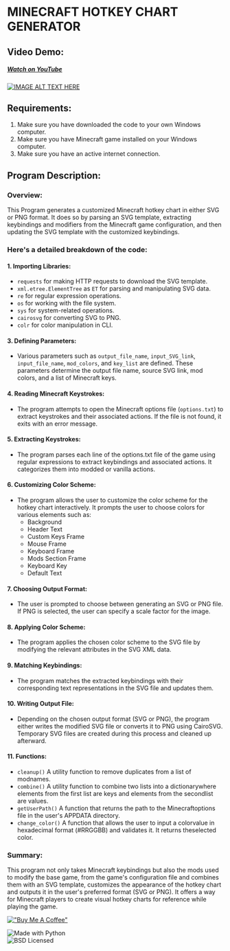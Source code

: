 # MINECRAFT HOTKEY CHART GENERATOR

## Video Demo:

##### [Watch on YouTube](https://www.youtube.com/watch?v=SlrZR0yFiYM)
[![IMAGE ALT TEXT HERE](https://img.youtube.com/vi/SlrZR0yFiYM/0.jpg)](https://www.youtube.com/watch?v=SlrZR0yFiYM "Watch on youtube")

## Requirements:

1. Make sure you have downloaded the code to your own Windows computer.
2. Make sure you have Minecraft game installed on your Windows computer.
3. Make sure you have an active internet connection.

## Program Description:

### Overview:
This Program generates a customized Minecraft hotkey chart in either SVG or PNG format. It does so by parsing an SVG template, extracting keybindings and modifiers from the Minecraft game configuration, and then updating the SVG template with the customized keybindings.

### Here's a detailed breakdown of the code:
#### 1. Importing Libraries:
   - `requests` for making HTTP requests to download the SVG template.
   - `xml.etree.ElementTree` as `ET` for parsing and manipulating SVG data.
   - `re` for regular expression operations.
   - `os` for working with the file system.
   - `sys` for system-related operations.
   - `cairosvg` for converting SVG to PNG.
   - `colr` for color manipulation in CLI.


#### 3. Defining Parameters:
- Various parameters such as `output_file_name`, `input_SVG_link`, `input_file_name`, `mod_colors`, and `key_list` are defined. These parameters determine the output file name, source SVG link, mod colors, and a list of Minecraft keys.


#### 4. Reading Minecraft Keystrokes:
- The program attempts to open the Minecraft options file (`options.txt`) to extract keystrokes and their associated actions. If the file is not found, it exits with an error message.


#### 5. Extracting Keystrokes:
- The program parses each line of the options.txt file of the game using regular expressions to extract keybindings and associated actions. It categorizes them into modded or vanilla actions.


#### 6. Customizing Color Scheme:
- The program allows the user to customize the color scheme for the hotkey chart interactively. It prompts the user to choose colors for various elements such as:
    - Background
    - Header Text
    - Custom Keys Frame
    - Mouse Frame
    - Keyboard Frame
    - Mods Section Frame
    - Keyboard Key
    - Default Text

#### 7. Choosing Output Format:
- The user is prompted to choose between generating an SVG or PNG file. If PNG is selected, the user can specify a scale factor for the image.


#### 8. Applying Color Scheme:
- The program applies the chosen color scheme to the SVG file by modifying the relevant attributes in the SVG XML data.


#### 9. Matching Keybindings:
- The program matches the extracted keybindings with their corresponding text representations in the SVG file and updates them.


#### 10. Writing Output File:
- Depending on the chosen output format (SVG or PNG), the program either writes the modified SVG file or converts it to PNG using CairoSVG. Temporary SVG files are created during this process and cleaned up afterward.


#### 11. Functions:
- `cleanup()` A utility function to remove duplicates from a list of modnames.
- `combine()` A utility function to combine two lists into a dictionarywhere elements from the first list are keys and elements from the secondlist are values.
- `getUserPath()` A function that returns the path to the Minecraftoptions file in the user's APPDATA directory.
- `change_color()` A function that allows the user to input a colorvalue in hexadecimal format (#RRGGBB) and validates it. It returns theselected color.


### Summary:
This program not only takes Minecraft keybindings but also the mods used to modify the base game, from the game's configuration file and combines them with an SVG template, customizes the appearance of the hotkey chart and outputs it in the user's preferred format (SVG or PNG). It offers a way for Minecraft players to create visual hotkey charts for reference while playing the game.

[!["Buy Me A Coffee"](https://www.buymeacoffee.com/assets/img/custom_images/orange_img.png)](https://www.buymeacoffee.com/abdbbdii)

![Made with Python](https://img.shields.io/badge/Made_with_Python-3776AB?style=for-the-badge&logo=python&logoColor=white)<br>
![BSD Licensed](https://img.shields.io/badge/BSD_Licensed-AB2B28?style=for-the-badge&logo=bsd&logoColor=white)
